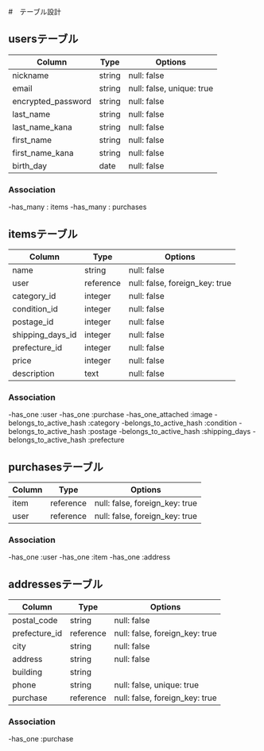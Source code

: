 #　テーブル設計

## usersテーブル
| Column             | Type   | Options                   |
| ------------------ | ------ | ------------------------- |
| nickname           | string | null: false               |
| email              | string | null: false, unique: true |
| encrypted_password | string | null: false               |
| last_name          | string | null: false               |
| last_name_kana     | string | null: false               |
| first_name         | string | null: false               |
| first_name_kana    | string | null: false               |
| birth_day          | date   | null: false               |

### Association

-has_many : items
-has_many : purchases

## itemsテーブル

| Column           | Type      | Options                        |
| ---------------- | --------- | ------------------------------ |
| name             | string    | null: false                    |
| user             | reference | null: false, foreign_key: true |
| category_id      | integer   | null: false                    |
| condition_id     | integer   | null: false                    |
| postage_id       | integer   | null: false                    |
| shipping_days_id | integer   | null: false                    |
| prefecture_id    | integer   | null: false                    |
| price            | integer   | null: false                    |
| description      | text      | null: false                    |

### Association

-has_one :user
-has_one :purchase
-has_one_attached :image
-belongs_to_active_hash :category
-belongs_to_active_hash :condition
-belongs_to_active_hash :postage
-belongs_to_active_hash :shipping_days
-belongs_to_active_hash :prefecture

## purchasesテーブル

| Column           | Type      | Options                        |
| ---------------- | --------- | ------------------------------ |
| item             | reference | null: false, foreign_key: true |
| user             | reference | null: false, foreign_key: true |

### Association

-has_one :user
-has_one :item
-has_one :address

## addressesテーブル
| Column           | Type      | Options                        |
| ---------------- | --------- | ------------------------------ |
| postal_code      | string    | null: false                    |
| prefecture_id    | reference | null: false, foreign_key: true |
| city             | string    | null: false                    |
| address          | string    | null: false                    |
| building         | string    |                                |
| phone            | string    | null: false, unique: true      |
| purchase         | reference | null: false, foreign_key: true |

### Association

-has_one :purchase
